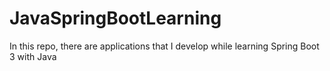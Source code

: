 # JavaSpringBootLearning
In this repo, there are applications that I develop while learning Spring Boot 3 with Java
